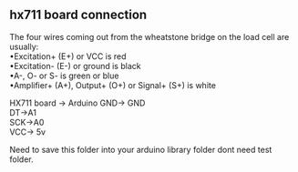 ## hx711 board connection  

The four wires coming out from the wheatstone bridge on the load cell are usually:  
•Excitation+ (E+) or VCC is red  
•Excitation- (E-) or ground is black  
•A-, O- or S- is green or blue  
•Amplifier+ (A+), Output+ (O+) or Signal+ (S+) is white


HX711 board -> Arduino 
GND-> GND  
DT->A1  
SCK->A0  
VCC-> 5v

Need to save this folder into your arduino library folder dont need test folder.
